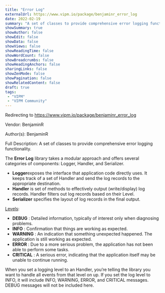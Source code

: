 ```yaml
---
title: "Error Log"
externalUrl: https://www.vipm.io/package/benjaminr_error_log
date: 2022-02-19
summary: "A set of classes to provide comprehensive error logging functionality."
showSummary: true
showAuthor: false
showEdit: false
showData: false
showViews: false
showReadingTime: false
showWordCount: false
showBreadcrumbs: false
showHeadingAnchors: false
sharingLinks: false
showZenMode: false
showPagination: false
showRelatedContent: false
draft: true
tags:
 - "VIPM"
 - "VIPM Community"
---
```


Redirecting to https://www.vipm.io/package/benjaminr_error_log

Vendor: BenjaminR

Author(s): BenjaminR
 
Full Description:
A set of classes to provide comprehensive error logging functionality.

The **Error Log** library takes a modular approach and offers several categories of components: Logger, Handler, and Serializer.

- **Logger**exposes the interface that application code directly uses. It keeps track of a set of Handler and send the log records to the appropriate destination.
- **Handler** is set of methods to effectively output (write/display) log records. Handler filters out log records based on their Level.
- **Serializer** specifies the layout of log records in the final output.

<u>Levels</u>: 
- **DEBUG** : Detailed information, typically of interest only when diagnosing problems.
- **INFO** : Confirmation that things are working as expected.
- **WARNING** : An indication that something unexpected happened. The application is still working as expected.
- **ERROR** : Due to a more serious problem, the application has not been able to perform some tasks.
- **CRITICAL** : A serious error, indicating that the application itself may be unable to continue running.

When you set a logging level to an Handler, you’re telling the library you want to handle all events from that level on up. If you set the log level to INFO, it will include INFO, WARNING, ERROR, and CRITICAL messages. DEBUG messages will not be included here.